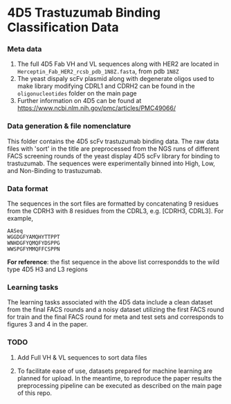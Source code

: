 # 4D5 Trastuzumab Binding Classification Data

### Meta data
1. The full 4D5 Fab VH and VL sequences along with HER2 are located in `Herceptin_Fab_HER2_rcsb_pdb_1N8Z.fasta`, from pdb `1N8Z`
2. The yeast dispaly scFv plasmid along with degenerate oligos used to make library modifying CDRL1 and CDRH2 can be found in the `oligonucleotides` folder on the main page
3. Further information on 4D5 can be found at https://www.ncbi.nlm.nih.gov/pmc/articles/PMC49066/

### Data generation & file nomenclature
This folder contains the 4D5 scFv trastuzumab binding data. The raw data files with 'sort' in the title are preprocessed from the NGS runs of different FACS screening rounds of the yeast display 4D5 scFv library for binding to trastuzumab. The sequences were experimentally binned into High, Low, and Non-Binding to trastuzumab. 

### Data format
The sequences in the sort files are formatted by concatenating 9 residues from the CDRH3 with 8 residues from the CDRL3, e.g. [CDRH3, CDRL3]. For example,
```
AASeq
WGGDGFYAMQHYTTPPT
WNHDGFYQMQFYDSPPG
WWSPGFYMMQFFCSPPN
```
__For reference__: the fist sequence in the above list correspondds to the wild type 4D5 H3 and L3 regions


### Learning tasks
The learning tasks associated with the 4D5 data include a clean dataset from the final FACS rounds and a noisy dataset utilizing the first FACS round for train and the final FACS round for meta and test sets and corresponds to figures 3 and 4 in the paper.


### TODO
1. Add Full VH & VL sequences to sort data files

2. To facilitate ease of use, datasets prepared for machine learning are planned for upload. In the meantime, to reproduce the paper results the preprocessing pipeline can be executed as described on the main page of this repo.